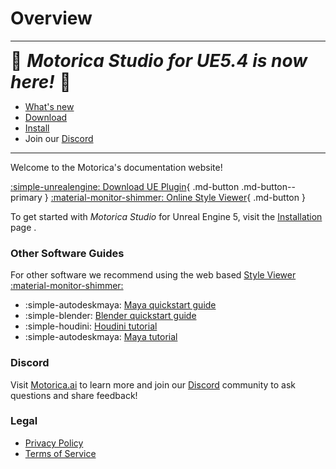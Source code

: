 # Overview

<div markdown>
<hr style="border-width: 0.5em; border-color: #333333;">
<span style="font-size: 2em;">🎉 <b><em>Motorica Studio for UE5.4 is now here!</em></b> 🎉</span>

- [What's new](./changelog.md)
- [Download](./downloads.md)
- [Install](./get-started/installing.md)
- Join our [Discord](https://discord.com/invite/KWRqNzcjYA)

<hr style="border-width: 0.5em; border-color: #333333;">
</div>

Welcome to the Motorica's documentation website!

[:simple-unrealengine: Download UE Plugin](downloads.md){ .md-button .md-button--primary } [:material-monitor-shimmer: Online Style Viewer](https://mogen.motorica.ai/){ .md-button }

To get started with *Motorica Studio* for Unreal Engine 5, visit the [Installation](get-started/index.md) page .

### Other Software Guides

For other software we recommend using the web based [Style Viewer :material-monitor-shimmer:](https://mogen.motorica.ai/)

<div class="grid cards" markdown>

- :simple-autodeskmaya: [Maya quickstart guide](https://static1.squarespace.com/static/63650e2ece9c2f59c302558c/t/642c26e43c05c96c26046ebe/1680615141379/Quickstart_guide_maya.pdf)
- :simple-blender: [Blender quickstart guide](https://static1.squarespace.com/static/63650e2ece9c2f59c302558c/t/642c2709c9ab035489441a8c/1680615178980/Quickstart_guide_blender.pdf)
- :simple-houdini: [Houdini tutorial](https://youtu.be/m5ZcMsATAfg)
- :simple-autodeskmaya: [Maya tutorial](https://vimeo.com/831841460)

</div>

### Discord

Visit [Motorica.ai](https://www.motorica.ai/) to learn more and join our [Discord](https://discord.com/invite/KWRqNzcjYA) community to ask questions and share feedback!

### Legal

- [Privacy Policy](legal/privacy-policy.md)
- [Terms of Service](legal/tos.md)
